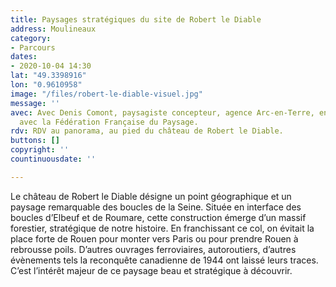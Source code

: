 ```yaml
---
title: Paysages stratégiques du site de Robert le Diable
address: Moulineaux
category:
- Parcours
dates:
- 2020-10-04 14:30
lat: "49.3398916"
lon: "0.9610958"
image: "/files/robert-le-diable-visuel.jpg"
message: ''
avec: Avec Denis Comont, paysagiste concepteur, agence Arc-en-Terre, en partenariat
  avec la Fédération Française du Paysage.
rdv: RDV au panorama, au pied du château de Robert le Diable.
buttons: []
copyright: ''
countinuousdate: ''

---
```

Le château de Robert le Diable désigne un point géographique et un paysage remarquable des boucles de la Seine. Située en interface des boucles d’Elbeuf et de Roumare, cette construction émerge d’un massif forestier, stratégique de notre histoire. En franchissant ce col, on évitait la place forte de Rouen pour monter vers Paris ou pour prendre Rouen à rebrousse poils. D’autres ouvrages ferroviaires, autoroutiers, d’autres évènements tels la reconquête canadienne de 1944 ont laissé leurs traces. C’est l’intérêt majeur de ce paysage beau et stratégique à découvrir.